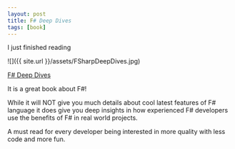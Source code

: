 ```yaml
---
layout: post
title: F# Deep Dives
tags: [book]
---
```


I just finished reading

![]({{ site.url }}/assets/FSharpDeepDives.jpg)

[F# Deep Dives](https://www.amazon.com/F-Deep-Dives-Tomas-Petricek/dp/1617291323/ref=sr_1_1?ie=UTF8&qid=1483706640&sr=8-1&keywords=f%23+deep+dives)

It is a great book about F#!

While it will NOT give you much details about cool latest features of F# language it does give you deep insights in how experienced 
F# developers use the benefits of F# in real world projects.

A must read for every developer being interested in more quality with less code and more fun.
